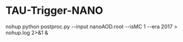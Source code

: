 # TAU-Trigger-NANO
nohup python postproc.py --input nanoAOD.root --isMC 1 --era 2017 > nohup.log 2>&1 &
